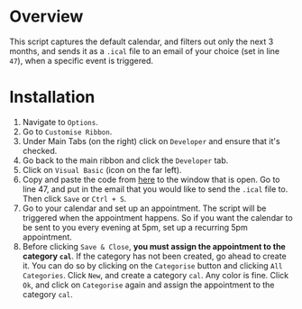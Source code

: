 # Overview

This script captures the default calendar, and filters out only the next 3 months, and sends it as a `.ical` file to an email of your choice (set in line `47`), when a specific event is triggered.

# Installation

1. Navigate to `Options`.
2. Go to `Customise Ribbon`.
3. Under Main Tabs (on the right) click on `Developer` and ensure that it's checked.
4. Go back to the main ribbon and click the `Developer` tab.
5. Click on `Visual Basic` (icon on the far left).
6. Copy and paste the code from [here](https://github.com/hkgnp/outlook-sendtocal-vba/blob/master/VbaProject.OTM) to the window that is open. Go to line 47, and put in the email that you would like to send the `.ical` file to. Then click `Save` or `Ctrl + S`.
7. Go to your calendar and set up an appointment. The script will be triggered when the appointment happens. So if you want the calendar to be sent to you every evening at 5pm, set up a recurring 5pm appointment.
8. Before clicking `Save & Close`, **you must assign the appointment to the category `cal`**. If the category has not been created, go ahead to create it. You can do so by clicking on the `Categorise` button and clicking `All Categories`. Click `New`, and create a category `cal`. Any color is fine. Click `Ok`, and click on `Categorise` again and assign the appointment to the category `cal`.
